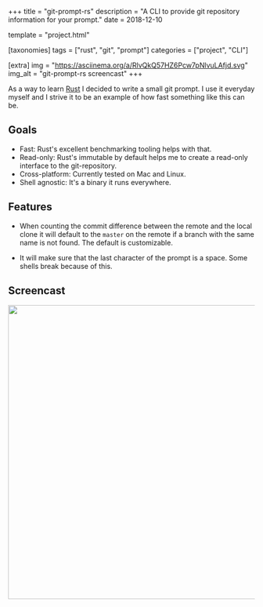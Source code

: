 +++
title = "git-prompt-rs"
description = "A CLI to provide git repository information for your prompt."
date = 2018-12-10

template = "project.html"

[taxonomies]
tags = ["rust", "git", "prompt"]
categories = ["project", "CLI"]

[extra]
img = "https://asciinema.org/a/RlvQkQ57HZ6Pcw7pNlvuLAfjd.svg"
img_alt = "git-prompt-rs screencast"
+++

As a way to learn [Rust](https://www.rust-lang.org/) I decided to write a small
git prompt.  I use it everyday myself and I strive it to be an example of how
fast something like this can be.

## Goals

- Fast: Rust's excellent benchmarking tooling helps with that.
- Read-only: Rust's immutable by default helps me to create a read-only interface to the git-repository.
- Cross-platform: Currently tested on Mac and Linux.
- Shell agnostic: It's a binary it runs everywhere.

## Features

- When counting the commit difference between the remote and the local clone it
  will default to the `master` on the remote if a branch with the same name is
  not found.  The default is customizable.

- It will make sure that the last character of the prompt is a space.  Some
  shells break because of this.

## Screencast

<a href="https://asciinema.org/a/RlvQkQ57HZ6Pcw7pNlvuLAfjd" target="_blank"><img src="https://asciinema.org/a/RlvQkQ57HZ6Pcw7pNlvuLAfjd.svg" width="600"/></a>
